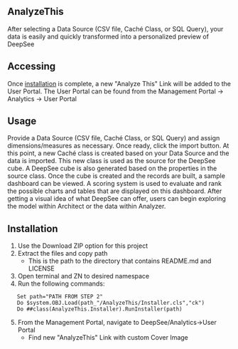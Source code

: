 [logo]: https://github.com/psteiwer/AnalyzeThis/blob/master/Assets/AnalyzeThis_Cover.png "AnalyzeThis Cover Image"
## AnalyzeThis

<!--![alt text][logo]-->

After selecting a Data Source (CSV file, Caché Class, or SQL Query), your data is easily and quickly transformed into a personalized preview of DeepSee

## Accessing
Once <a href="#installation">installation</a> is complete, a new "Analyze This" Link will be added to the User Portal. The User Portal can be found from the Management Portal -> Analytics -> User Portal

## Usage
Provide a Data Source (CSV file, Caché Class, or SQL Query) and assign dimensions/measures as necessary. Once ready, click the import button. At this point, a new Caché class is created based on your Data Source and the data is imported. This new class is used as the source for the DeepSee cube. A DeepSee cube is also generated based on the properties in the source class. Once the cube is created and the records are built, a sample dashboard can be viewed. A scoring system is used to evaluate and rank the possible charts and tables that are displayed on this dashboard. After getting a visual idea of what DeepSee can offer, users can begin exploring the model within Architect or the data within Analyzer.

## Installation
1. Use the Download ZIP option for this project
2. Extract the files and copy path
   * This is the path to the directory that contains README.md and LICENSE
3. Open terminal and ZN to desired namespace
4. Run the following commands:
```
   Set path="PATH FROM STEP 2"
   Do $system.OBJ.Load(path_"/AnalyzeThis/Installer.cls","ck")
   Do ##class(AnalyzeThis.Installer).RunInstaller(path)
```
5. From the Management Portal, navigate to DeepSee/Analytics->User Portal
   * Find new "AnalyzeThis" Link with custom Cover Image
   
<!--![alt text][logo]-->
